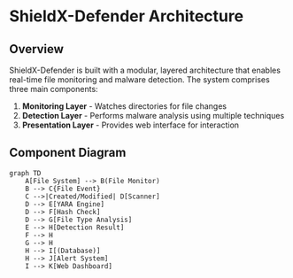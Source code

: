 # ShieldX-Defender Architecture

## Overview
ShieldX-Defender is built with a modular, layered architecture that enables real-time file monitoring and malware detection. The system comprises three main components:

1. **Monitoring Layer** - Watches directories for file changes
2. **Detection Layer** - Performs malware analysis using multiple techniques
3. **Presentation Layer** - Provides web interface for interaction

## Component Diagram

```mermaid
graph TD
    A[File System] --> B(File Monitor)
    B --> C{File Event}
    C -->|Created/Modified| D[Scanner]
    D --> E[YARA Engine]
    D --> F[Hash Check]
    D --> G[File Type Analysis]
    E --> H[Detection Result]
    F --> H
    G --> H
    H --> I[(Database)]
    H --> J[Alert System]
    I --> K[Web Dashboard]
